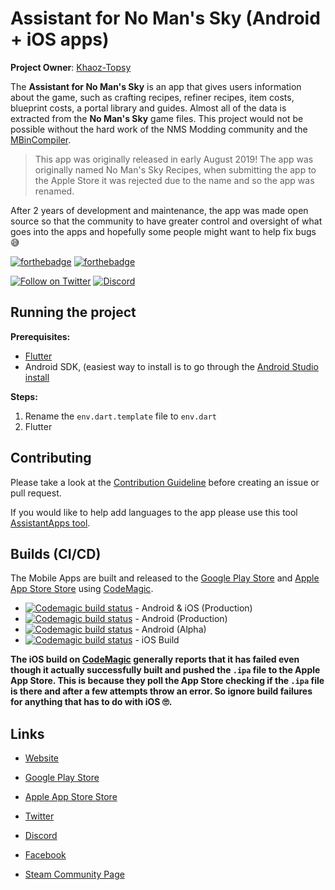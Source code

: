 # Assistant for No Man's Sky (Android + iOS apps)
**Project Owner**: [Khaoz-Topsy][kurtGithub]

The **Assistant for No Man's Sky** is an app that gives users information about the game, such as crafting recipes, refiner recipes, item costs, blueprint costs, a portal library and guides. Almost all of the data is extracted from the **No Man's Sky** game files. This project would not be possible without the hard work of the NMS Modding community and the [MBinCompiler][mbincompiler].

> This app was originally released in early August 2019! The app was originally named No Man's Sky Recipes, when submitting the app to the Apple Store it was rejected due to the name and so the app was renamed. 

After 2 years of development and maintenance, the app was made open source so that the community to have greater control and oversight of what goes into the apps and hopefully some people might want to help fix bugs 😅

[![forthebadge](https://forthebadge.com/images/badges/built-with-love.svg)](https://forthebadge.com)
[![forthebadge](https://forthebadge.com/images/badges/uses-badges.svg)](https://forthebadge.com)

[![Follow on Twitter](https://img.shields.io/twitter/follow/AssistantNMS?color=%231d9bf0&style=for-the-badge)][assistantnmsTwitter]
[![Discord](https://img.shields.io/discord/625007826913198080?style=for-the-badge)][discord]

## Running the project
**Prerequisites:**
- [Flutter][flutter]
- Android SDK, (easiest way to install is to go through the [Android Studio install][androidStudio]

**Steps:**
1. Rename the `env.dart.template` file to `env.dart`
2. Flutter

## Contributing
Please take a look at the [Contribution Guideline](./.github/CONTRIBUTING.md) before creating an issue or pull request.

If you would like to help add languages to the app please use this tool [AssistantApps tool][assistantAppsTools].

## Builds (CI/CD)
The Mobile Apps are built and released to the [Google Play Store][googlePlayStore] and [Apple App Store Store][appleAppStore] using [CodeMagic][codeMagic].

- [![Codemagic build status](https://api.codemagic.io/apps/5d9da9057a0a9500105180bf/5ef3374ec0adbfe0fdee431d/status_badge.svg)](https://codemagic.io/apps/5d9da9057a0a9500105180bf/5ef3374ec0adbfe0fdee431d/latest_build) - Android & iOS (Production)
- [![Codemagic build status](https://api.codemagic.io/apps/5d9da9057a0a9500105180bf/5e180f76d95f1f258ec86619/status_badge.svg)](https://codemagic.io/apps/5d9da9057a0a9500105180bf/5da07d2e7338b0000f046ba3/latest_build) - Android (Production)
- [![Codemagic build status](https://api.codemagic.io/apps/5d9da9057a0a9500105180bf/5d9da9057a0a9500105180be/status_badge.svg)](https://codemagic.io/apps/5d9da9057a0a9500105180bf/5d9da9057a0a9500105180be/latest_build) - Android (Alpha)
- [![Codemagic build status](https://api.codemagic.io/apps/5d9da9057a0a9500105180bf/5d9dc56b7a0a95000a475d84/status_badge.svg)](https://codemagic.io/apps/5d9da9057a0a9500105180bf/5d9dc56b7a0a95000a475d84/latest_build) - iOS Build

__The iOS build on [CodeMagic][codeMagic] generally reports that it has failed even though it actually successfully built and pushed the `.ipa` file to the Apple App Store. This is because they poll the App Store checking if the `.ipa` file is there and after a few attempts throw an error. So ignore build failures for anything that has to do with iOS 🙄.__

## Links
- [Website][assistantnmsWebsite]
- [Google Play Store][googlePlayStore]
- [Apple App Store Store][appleAppStore]

- [Twitter][assistantnmsTwitter]
- [Discord][assistantAppsDiscord]
- [Facebook][assistantnmsFacebook]
- [Steam Community Page][assistantnmsSteamComm]



<!-- Links used in the page -->

[kurtGithub]: https://github.com/Khaoz-Topsy
[assistantAppsTools]: https://tools.assistantapps.com
[assistantAppsDiscord]: https://assistantapps.com/discord?ref=nmsAssistantGithub
[assistantnmsWebsite]: https://nmsassistant.com
[assistantnmsTwitter]: https://twitter.com/AssistantNMS?ref=nmsAssistantGithub
[assistantnmsFacebook]: https://facebook.com/AssistantNMS?ref=nmsAssistantGithub
[assistantnmsSteamComm]: https://steamcommunity.com/groups/AssistantNMS?ref=nmsAssistantGithub
[discord]: https://assistantapps.com/discord?ref=AssistantAppsDocs

<!-- Other -->
[mbincompiler]: https://github.com/monkeyman192/MBINCompiler
[flutter]: https://docs.flutter.dev/get-started/install
[androidStudio]: https://developer.android.com/studio
[googlePlayStore]: https://play.google.com/store/apps/details?id=com.kurtlourens.no_mans_sky_recipes
[appleAppStore]: https://apps.apple.com/us/app/assistant-for-no-mans-sky/id1480287625
[codeMagic]: https://codemagic.io

